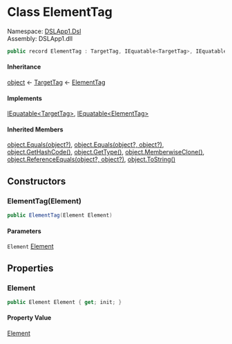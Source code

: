 # <a id="DSLApp1_Dsl_ElementTag"></a> Class ElementTag

Namespace: [DSLApp1.Dsl](DSLApp1.Dsl.md)  
Assembly: DSLApp1.dll  

```csharp
public record ElementTag : TargetTag, IEquatable<TargetTag>, IEquatable<ElementTag>
```

#### Inheritance

[object](https://learn.microsoft.com/dotnet/api/system.object) ← 
[TargetTag](DSLApp1.Dsl.TargetTag.md) ← 
[ElementTag](DSLApp1.Dsl.ElementTag.md)

#### Implements

[IEquatable<TargetTag\>](https://learn.microsoft.com/dotnet/api/system.iequatable\-1), 
[IEquatable<ElementTag\>](https://learn.microsoft.com/dotnet/api/system.iequatable\-1)

#### Inherited Members

[object.Equals\(object?\)](https://learn.microsoft.com/dotnet/api/system.object.equals\#system\-object\-equals\(system\-object\)), 
[object.Equals\(object?, object?\)](https://learn.microsoft.com/dotnet/api/system.object.equals\#system\-object\-equals\(system\-object\-system\-object\)), 
[object.GetHashCode\(\)](https://learn.microsoft.com/dotnet/api/system.object.gethashcode), 
[object.GetType\(\)](https://learn.microsoft.com/dotnet/api/system.object.gettype), 
[object.MemberwiseClone\(\)](https://learn.microsoft.com/dotnet/api/system.object.memberwiseclone), 
[object.ReferenceEquals\(object?, object?\)](https://learn.microsoft.com/dotnet/api/system.object.referenceequals), 
[object.ToString\(\)](https://learn.microsoft.com/dotnet/api/system.object.tostring)

## Constructors

### <a id="DSLApp1_Dsl_ElementTag__ctor_DSLApp1_Dsl_Element_"></a> ElementTag\(Element\)

```csharp
public ElementTag(Element Element)
```

#### Parameters

`Element` [Element](DSLApp1.Dsl.Element.md)

## Properties

### <a id="DSLApp1_Dsl_ElementTag_Element"></a> Element

```csharp
public Element Element { get; init; }
```

#### Property Value

 [Element](DSLApp1.Dsl.Element.md)

